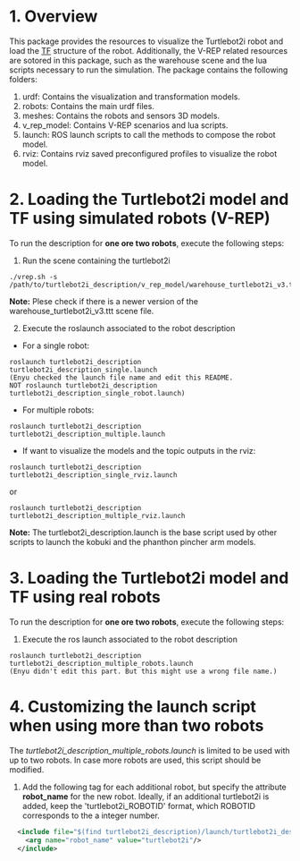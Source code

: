 # 1. Overview

This package provides the resources to visualize the Turtlebot2i robot and load the [TF](http://wiki.ros.org/tf) structure of the robot. Additionally, the V-REP related resources are sotored in this package, such as the warehouse scene and the lua scripts necessary to run the simulation. The package contains the following folders:

1. urdf: Contains the visualization and transformation models.
2. robots: Contains the main urdf files.
3. meshes: Contains the robots and sensors 3D models.
4. v_rep_model: Contains V-REP scenarios and lua scripts.
5. launch: ROS launch scripts to call the methods to compose the robot model.
6. rviz: Contains rviz saved preconfigured profiles to visualize the robot model.


# 2. Loading the Turtlebot2i model and TF using simulated robots (V-REP)

To run the description for **one ore two robots**, execute the following steps:

1. Run the scene containing the turtlebot2i

```
./vrep.sh -s /path/to/turtlebot2i_description/v_rep_model/warehouse_turtlebot2i_v3.ttt
```

**Note:** Plese check if there is a newer version of the warehouse_turtlebot2i_v3.ttt scene file.

2. Execute the roslaunch associated to the robot description

* For a single robot:
```
roslaunch turtlebot2i_description turtlebot2i_description_single.launch
(Enyu checked the launch file name and edit this README. 
NOT roslaunch turtlebot2i_description turtlebot2i_description_single_robot.launch)
```

* For multiple robots:
```
roslaunch turtlebot2i_description turtlebot2i_description_multiple.launch
```

* If want to visualize the models and the topic outputs in the rviz:
```
roslaunch turtlebot2i_description turtlebot2i_description_single_rviz.launch
```
or
```
roslaunch turtlebot2i_description turtlebot2i_description_multiple_rviz.launch
```

**Note:** The turtlebot2i_description.launch is the base script used by other scripts to launch the kobuki and the phanthon pincher arm models.

# 3. Loading the Turtlebot2i model and TF using real robots 

To run the description for **one ore two robots**, execute the following steps:

1. Execute the ros launch associated to the robot description

```
roslaunch turtlebot2i_description turtlebot2i_description_multiple_robots.launch
(Enyu didn't edit this part. But this might use a wrong file name.)
```


# 4. Customizing the launch script when using more than two robots

The *turtlebot2i_description_multiple_robots.launch* is limited to be used with up to two robots. In case more robots are used, this script should be modified.

1. Add the following tag for each additional robot, but specify the attribute **robot_name** for the new robot. Ideally, if an additional turtlebot2i is added, keep the 'turtlebot2i_ROBOTID' format, which ROBOTID corresponds to the a integer number.

```xml
  <include file="$(find turtlebot2i_description)/launch/turtlebot2i_description.launch">
    <arg name="robot_name" value="turtlebot2i"/>
  </include>
```


